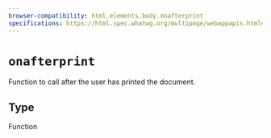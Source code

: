 ```yaml
---
browser-compatibility: html.elements.body.onafterprint
specifications: https://html.spec.whatwg.org/multipage/webappapis.html#handler-window-onafterprint
---
```


# `onafterprint`

Function to call after the user has printed the document.

## Type

Function
